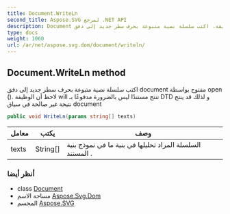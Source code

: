```yaml
---
title: Document.WriteLn
second_title: Aspose.SVG لمرجع .NET API
description: Document طريقة. اكتب سلسلة نصية متبوعة بحرف سطر جديد إلى دفق document مفتوح بواسطة open . لاحظ أن الوظيفة will تنتج مستندًا ليس بالضرورة مدفوعًا بـ DTD و لذلك قد ينتج نتيجة غير صالحة في سياق document
type: docs
weight: 1060
url: /ar/net/aspose.svg.dom/document/writeln/
---
```

## Document.WriteLn method

اكتب سلسلة نصية متبوعة بحرف سطر جديد إلى دفق document مفتوح بواسطة open (). لاحظ أن الوظيفة will تنتج مستندًا ليس بالضرورة مدفوعًا بـ DTD و لذلك قد ينتج نتيجة غير صالحة في سياق document

```csharp
public void WriteLn(params string[] texts)
```

| معامل | يكتب | وصف |
| --- | --- | --- |
| texts | String[] | السلسلة المراد تحليلها في بنية ما في نموذج بنية المستند . |

### أنظر أيضا

* class [Document](../)
* مساحة الاسم [Aspose.Svg.Dom](../../document/)
* المجسم [Aspose.SVG](../../../)


